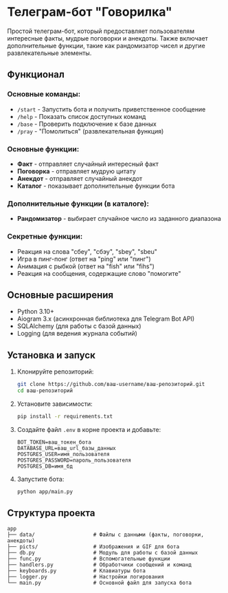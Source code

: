 # Телеграм-бот "Говорилка"

Простой телеграм-бот, который предоставляет пользователям интересные факты, мудрые поговорки и анекдоты. Также включает дополнительные функции, такие как рандомизатор чисел и другие развлекательные элементы.

## Функционал

### Основные команды:
- `/start` - Запустить бота и получить приветственное сообщение
- `/help` - Показать список доступных команд
- `/base` - Проверить подключение к базе данных
- `/pray` - "Помолиться" (развлекательная функция)

### Основные функции:
- **Факт** - отправляет случайный интересный факт
- **Поговорка** - отправляет мудрую цитату
- **Анекдот** - отправляет случайный анекдот
- **Каталог** - показывает дополнительные функции бота

### Дополнительные функции (в каталоге):
- **Рандомизатор** - выбирает случайное число из заданного диапазона

### Секретные функции:
- Реакция на слова "сбеу", "сбэу", "sbey", "sbeu"
- Игра в пинг-понг (ответ на "ping" или "пинг")
- Анимация с рыбкой (ответ на "fish" или "fihs")
- Реакция на сообщения, содержащие слово "помогите"

## Основные расширения

- Python 3.10+
- Aiogram 3.x (асинхронная библиотека для Telegram Bot API)
- SQLAlchemy (для работы с базой данных)
- Logging (для ведения журнала событий)

## Установка и запуск

1. Клонируйте репозиторий:
   ```bash
   git clone https://github.com/ваш-username/ваш-репозиторий.git
   cd ваш-репозиторий
   ```

2. Установите зависимости:
   ```bash
   pip install -r requirements.txt
   ```

3. Создайте файл `.env` в корне проекта и добавьте:
   ```
   BOT_TOKEN=ваш_токен_бота
   DATABASE_URL=ваш_url_базы_данных
   POSTGRES_USER=имя_пользователя
   POSTGRES_PASSWORD=пароль_пользователя
   POSTGRES_DB=имя_бд
   ```

4. Запустите бота:
   ```bash
   python app/main.py
   ```

## Структура проекта

```
app
├── data/                   # Файлы с данными (факты, поговорки, анекдоты)
├── picts/                  # Изображения и GIF для бота
├── db.py                   # Модуль для работы с базой данных
├── func.py                 # Вспомогательные функции
├── handlers.py             # Обработчики сообщений и команд
├── keyboards.py            # Клавиатуры бота
├── logger.py               # Настройки логирования
└── main.py                 # Основной файл для запуска бота
```
